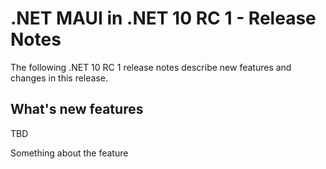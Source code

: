 # .NET MAUI in .NET 10 RC 1 - Release Notes

The following .NET 10 RC 1 release notes describe new features and changes in
this release.

## What's new features

TBD

Something about the feature